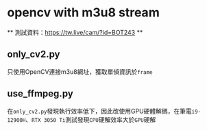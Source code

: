 # opencv with m3u8 stream

** 測試資料：https://tw.live/cam/?id=BOT243 **

## only_cv2.py

只使用OpenCV連接m3u8網址，獲取單偵資訊於`frame`

## use_ffmpeg.py

在`only_cv2.py`發現執行效率低下，因此改使用GPU硬體解碼，在筆電`i9-12900H`、`RTX 3050 Ti`測試發現`CPU`硬解效率大於`GPU`硬解